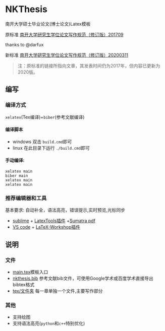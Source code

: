 # NKThesis
南开大学硕士毕业论文(博士论文)Latex模板

原标准 [南开大学研究生学位论文写作规范（修订版）201709](http://graduate.nankai.edu.cn/2017/0222/c3325a56863/page.htm)

thanks to @darfux

新标准 [南开大学研究生学位论文写作规范（修订版）20200311](https://graduate.nankai.edu.cn/2021/0122/c23238a337256/page.htm)

> 注：原标准的链接所指向文章，其发表时间仍为2017年，但内容已更新为2020版。

## 编写

### 编译方式
`xelatex`(Tex编译)+`biber`(参考文献编译)

#### 编译脚本

* windows 双击 `build.cmd`即可
* linux 在此目录下运行 `./build.cmd`即可

#### 手动编译:

```
xelatex main
biber main
xelatex main
xelatex main
```

### 推荐编辑器和工具

基本要求: 自动补全，语法高亮，错误提示,实时预览,光标同步


* [sublime](https://www.sublimetext.com/) + [LatexTools插件](https://github.com/SublimeText/LaTeXTools) +[Sumatra pdf](https://www.sumatrapdfreader.org/download-free-pdf-viewer.html)
* [VS code](https://code.visualstudio.com/) + [LaTeX-Workshop插件](https://github.com/James-Yu/LaTeX-Workshop)


## 说明

### 文件
* [main.tex](main.tex)模板入口
* [nkthesis.bib](nkthesis.bib) 参考文献bib文件，可使用Google学术或百度学术直接导出bibtex格式
* [tex/文件夹](tex/) 每一章单独一个文件,主要写作部分

### 其他

* 支持绘图
* 支持语法高亮(`python`和`c++`特别优化)
